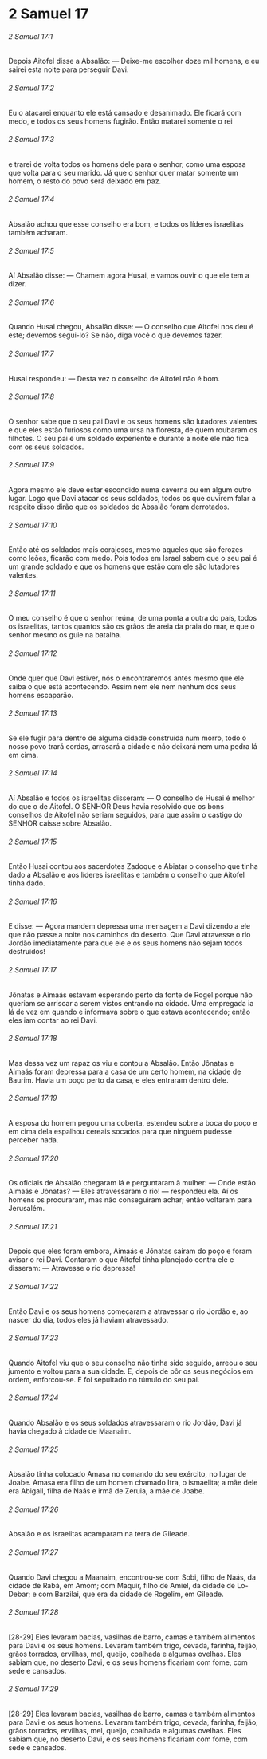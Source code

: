 # 2 Samuel 17

###### 2 Samuel 17:1

Depois Aitofel disse a Absalão: — Deixe-me escolher doze mil homens, e eu sairei esta noite para perseguir Davi.

###### 2 Samuel 17:2

Eu o atacarei enquanto ele está cansado e desanimado. Ele ficará com medo, e todos os seus homens fugirão. Então matarei somente o rei

###### 2 Samuel 17:3

e trarei de volta todos os homens dele para o senhor, como uma esposa que volta para o seu marido. Já que o senhor quer matar somente um homem, o resto do povo será deixado em paz.

###### 2 Samuel 17:4

Absalão achou que esse conselho era bom, e todos os líderes israelitas também acharam.

###### 2 Samuel 17:5

Aí Absalão disse: — Chamem agora Husai, e vamos ouvir o que ele tem a dizer.

###### 2 Samuel 17:6

Quando Husai chegou, Absalão disse: — O conselho que Aitofel nos deu é este; devemos segui-lo? Se não, diga você o que devemos fazer.

###### 2 Samuel 17:7

Husai respondeu: — Desta vez o conselho de Aitofel não é bom.

###### 2 Samuel 17:8

O senhor sabe que o seu pai Davi e os seus homens são lutadores valentes e que eles estão furiosos como uma ursa na floresta, de quem roubaram os filhotes. O seu pai é um soldado experiente e durante a noite ele não fica com os seus soldados.

###### 2 Samuel 17:9

Agora mesmo ele deve estar escondido numa caverna ou em algum outro lugar. Logo que Davi atacar os seus soldados, todos os que ouvirem falar a respeito disso dirão que os soldados de Absalão foram derrotados.

###### 2 Samuel 17:10

Então até os soldados mais corajosos, mesmo aqueles que são ferozes como leões, ficarão com medo. Pois todos em Israel sabem que o seu pai é um grande soldado e que os homens que estão com ele são lutadores valentes.

###### 2 Samuel 17:11

O meu conselho é que o senhor reúna, de uma ponta a outra do país, todos os israelitas, tantos quantos são os grãos de areia da praia do mar, e que o senhor mesmo os guie na batalha.

###### 2 Samuel 17:12

Onde quer que Davi estiver, nós o encontraremos antes mesmo que ele saiba o que está acontecendo. Assim nem ele nem nenhum dos seus homens escaparão.

###### 2 Samuel 17:13

Se ele fugir para dentro de alguma cidade construída num morro, todo o nosso povo trará cordas, arrasará a cidade e não deixará nem uma pedra lá em cima.

###### 2 Samuel 17:14

Aí Absalão e todos os israelitas disseram: — O conselho de Husai é melhor do que o de Aitofel. O SENHOR Deus havia resolvido que os bons conselhos de Aitofel não seriam seguidos, para que assim o castigo do SENHOR caísse sobre Absalão.

###### 2 Samuel 17:15

Então Husai contou aos sacerdotes Zadoque e Abiatar o conselho que tinha dado a Absalão e aos líderes israelitas e também o conselho que Aitofel tinha dado.

###### 2 Samuel 17:16

E disse: — Agora mandem depressa uma mensagem a Davi dizendo a ele que não passe a noite nos caminhos do deserto. Que Davi atravesse o rio Jordão imediatamente para que ele e os seus homens não sejam todos destruídos!

###### 2 Samuel 17:17

Jônatas e Aimaás estavam esperando perto da fonte de Rogel porque não queriam se arriscar a serem vistos entrando na cidade. Uma empregada ia lá de vez em quando e informava sobre o que estava acontecendo; então eles iam contar ao rei Davi.

###### 2 Samuel 17:18

Mas dessa vez um rapaz os viu e contou a Absalão. Então Jônatas e Aimaás foram depressa para a casa de um certo homem, na cidade de Baurim. Havia um poço perto da casa, e eles entraram dentro dele.

###### 2 Samuel 17:19

A esposa do homem pegou uma coberta, estendeu sobre a boca do poço e em cima dela espalhou cereais socados para que ninguém pudesse perceber nada.

###### 2 Samuel 17:20

Os oficiais de Absalão chegaram lá e perguntaram à mulher: — Onde estão Aimaás e Jônatas? — Eles atravessaram o rio! — respondeu ela. Aí os homens os procuraram, mas não conseguiram achar; então voltaram para Jerusalém.

###### 2 Samuel 17:21

Depois que eles foram embora, Aimaás e Jônatas saíram do poço e foram avisar o rei Davi. Contaram o que Aitofel tinha planejado contra ele e disseram: — Atravesse o rio depressa!

###### 2 Samuel 17:22

Então Davi e os seus homens começaram a atravessar o rio Jordão e, ao nascer do dia, todos eles já haviam atravessado.

###### 2 Samuel 17:23

Quando Aitofel viu que o seu conselho não tinha sido seguido, arreou o seu jumento e voltou para a sua cidade. E, depois de pôr os seus negócios em ordem, enforcou-se. E foi sepultado no túmulo do seu pai.

###### 2 Samuel 17:24

Quando Absalão e os seus soldados atravessaram o rio Jordão, Davi já havia chegado à cidade de Maanaim.

###### 2 Samuel 17:25

Absalão tinha colocado Amasa no comando do seu exército, no lugar de Joabe. Amasa era filho de um homem chamado Itra, o ismaelita; a mãe dele era Abigail, filha de Naás e irmã de Zeruia, a mãe de Joabe.

###### 2 Samuel 17:26

Absalão e os israelitas acamparam na terra de Gileade.

###### 2 Samuel 17:27

Quando Davi chegou a Maanaim, encontrou-se com Sobi, filho de Naás, da cidade de Rabá, em Amom; com Maquir, filho de Amiel, da cidade de Lo-Debar; e com Barzilai, que era da cidade de Rogelim, em Gileade.

###### 2 Samuel 17:28

[28-29] Eles levaram bacias, vasilhas de barro, camas e também alimentos para Davi e os seus homens. Levaram também trigo, cevada, farinha, feijão, grãos torrados, ervilhas, mel, queijo, coalhada e algumas ovelhas. Eles sabiam que, no deserto Davi, e os seus homens ficariam com fome, com sede e cansados.

###### 2 Samuel 17:29

[28-29] Eles levaram bacias, vasilhas de barro, camas e também alimentos para Davi e os seus homens. Levaram também trigo, cevada, farinha, feijão, grãos torrados, ervilhas, mel, queijo, coalhada e algumas ovelhas. Eles sabiam que, no deserto Davi, e os seus homens ficariam com fome, com sede e cansados.

